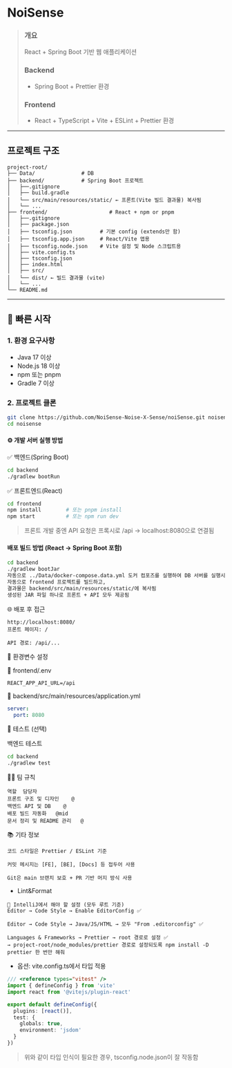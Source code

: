 # NoiSense

> ### 개요
> React + Spring Boot 기반 웹 애플리케이션
>
> ### Backend
>  - Spring Boot + Prettier 환경
> ### Frontend
> - React + TypeScript + Vite + ESLint + Prettier 환경
---

## 프로젝트 구조
```
project-root/
├── Data/               # DB
├── backend/            # Spring Boot 프로젝트
│   ├──.gitignore
│   ├── build.gradle
│   └── src/main/resources/static/ ← 프론트(Vite 빌드 결과물) 복사됨
│   └── ...
├── frontend/                    # React + npm or pnpm
│   ├──.gitignore
│   ├── package.json
│   ├── tsconfig.json         # 기본 config (extends만 함)
│   ├── tsconfig.app.json     # React/Vite 앱용
│   ├── tsconfig.node.json    # Vite 설정 및 Node 스크립트용
│   ├── vite.config.ts
│   ├── tsconfig.json
│   ├── index.html
│   ├── src/
│   └── dist/ ← 빌드 결과물 (vite)
│   └── ...
└── README.md
```


---

## 🚀 빠른 시작

### 1. 환경 요구사항
- Java 17 이상
- Node.js 18 이상
- npm 또는 pnpm
- Gradle 7 이상

### 2. 프로젝트 클론
```bash
git clone https://github.com/NoiSense-Noise-X-Sense/noiSense.git noisense
cd noisense
```


#### ⚙️ 개발 서버 실행 방법

✅ 백엔드(Spring Boot)
```bash
cd backend
./gradlew bootRun
```
✅ 프론트엔드(React)
```bash
cd frontend
npm install        # 또는 pnpm install
npm start          # 또는 npm run dev
```
> 프론트 개발 중엔 API 요청은 프록시로 /api → localhost:8080으로 연결됨


####  배포 빌드 방법 (React → Spring Boot 포함)
```bash
cd backend
./gradlew bootJar
자동으로 ../Data/docker-compose.data.yml 도커 컴포즈를 실행하여 DB 서버를 실행시킨 뒤 
자동으로 frontend 프로젝트를 빌드하고,
결과물은 backend/src/main/resources/static/에 복사됨
생성된 JAR 파일 하나로 프론트 + API 모두 제공됨
```


🌐 배포 후 접근
```plaintext
http://localhost:8080/
프론트 페이지: /

API 경로: /api/...
```



📌 환경변수 설정

🔧 frontend/.env
```env
REACT_APP_API_URL=/api
```

🔧 backend/src/main/resources/application.yml
```yaml
server:
  port: 8080
```




🧪 테스트 (선택)

백엔드 테스트
```bash
cd backend
./gradlew test
```




🧑‍💻 팀 규칙
```
역할	담당자
프론트 구조 및 디자인	@
백엔드 API 및 DB	@
배포 빌드 자동화	@mid
문서 정리 및 README 관리	@
```




📚 기타 정보
```
코드 스타일은 Prettier / ESLint 기준

커밋 메시지는 [FE], [BE], [Docs] 등 접두어 사용

Git은 main 브랜치 보호 + PR 기반 머지 방식 사용
```


- Lint&Format
```
🔧 IntelliJ에서 해야 할 설정 (모두 루트 기준)
Editor → Code Style → Enable EditorConfig ✅

Editor → Code Style → Java/JS/HTML → 모두 "From .editorconfig" ✅

Languages & Frameworks → Prettier → root 경로로 설정 ✅
→ project-root/node_modules/prettier 경로로 설정되도록 npm install -D prettier 한 번만 해줘
```


- 옵션: vite.config.ts에서 타입 적용
```ts
/// <reference types="vitest" />
import { defineConfig } from 'vite'
import react from '@vitejs/plugin-react'

export default defineConfig({
  plugins: [react()],
  test: {
    globals: true,
    environment: 'jsdom'
  }
})
```
> 위와 같이 타입 인식이 필요한 경우, tsconfig.node.json이 잘 작동함


